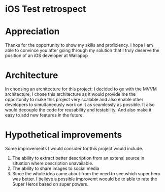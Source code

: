 # iOS Test retrospect

# Appreciation
Thanks for the opportunity to show my skills and proficiency. I hope I am able to convince you after going through my solution that I truly deserve the position of an iOS developer at Wallapop

# Architecture
In choosing an architecture for this project; I decided to go with the MVVM architecture, I chose this architecture as it would provide me the opportunity to make this project very scalable and also enable other developers to simultaneously work on it as seamlessly as possible. It also would decouple the code for reusability and testability. And also make it easy to add new features in the future.

# Hypothetical improvements
Some improvements I would consider for this project would include.
1. The ability to extract better description from an extenal source in situation where description unavailable.
2. The ability to share images to social media
3. Since the whole idea came about from the need to see which super hero was better. I believe a possible improvemt woould be to able to rate the Super Heros based on super powers.